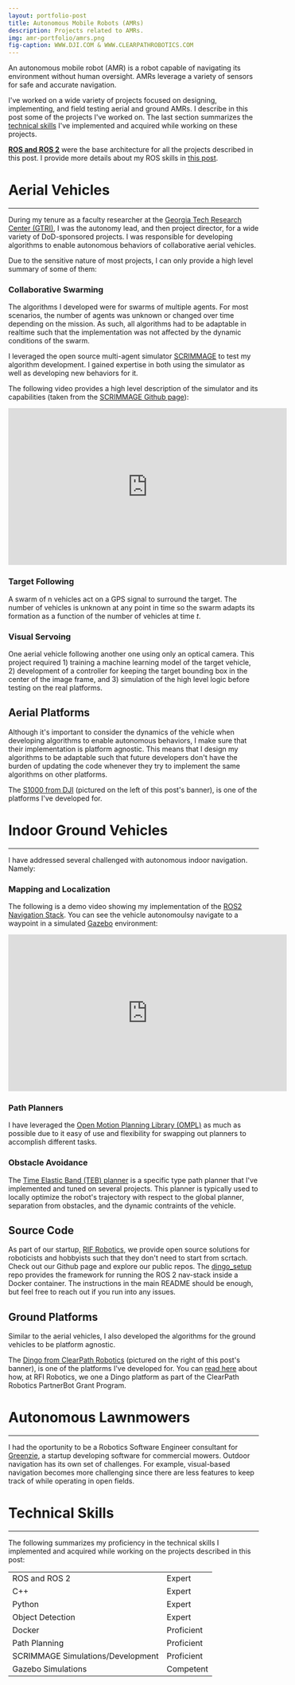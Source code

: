 ```yaml
---
layout: portfolio-post
title: Autonomous Mobile Robots (AMRs)
description: Projects related to AMRs.
img: amr-portfolio/amrs.png
fig-caption: WWW.DJI.COM & WWW.CLEARPATHROBOTICS.COM
---
```


An autonomous mobile robot (AMR) is a robot capable of navigating its
environment without human oversight. AMRs leverage a variety of sensors for safe
and accurate navigation.

I've worked on a wide variety of projects focused on designing, implementing,
and field testing aerial and ground AMRs. I describe in this post some of the
projects I've worked on. The last section summarizes
the [technical skills](#amr-skills) I've implemented and acquired while working
on these projects.

[**ROS and ROS 2**](https://www.ros.org/) were the base architecture for all the
projects described in this post. I provide more details about my ROS skills
in [this post](https://www.sergiogarciavergara.com/portfolio/01-ros/).

# Aerial Vehicles <a id="headerlink" name="amr-aerial" href="#amr-aerial" title="Permalink to this headline"></a>
------------------

During my tenure as a faculty researcher at
the [Georgia Tech Research Center (GTRI)](https://gtri.gatech.edu/), I was the
autonomy lead, and then project director, for a wide variety of DoD-sponsored
projects. I was responsible for developing algorithms to enable autonomous
behaviors of collaborative aerial vehicles.

Due to the sensitive nature of most projects, I can only provide a high level
summary of some of them:

### Collaborative Swarming <a id="headerlink" name="amr-swarming" href="#amr-swarming" title="Permalink to this headline"></a>

The algorithms I developed were for swarms of multiple agents. For most
scenarios, the number of agents was unknown or changed over time depending on
the mission. As such, all algorithms had to be adaptable in realtime such that
the implementation was not affected by the dynamic conditions of the swarm.

I leveraged the open source multi-agent
simulator [SCRIMMAGE](http://www.scrimmagesim.org/) to test my algorithm
development. I gained expertise in both using the simulator as well as
developing new behaviors for it.

The following video provides a high level description of the simulator and its
capabilities (taken from
the [SCRIMMAGE Github page](https://github.com/gtri/scrimmage)):

<div id="video-container">

<iframe width="560" height="315" src="https://www.youtube.com/embed/NW37klOQ2xA"
title="YouTube video player" frameborder="0" allow="accelerometer; autoplay;
clipboard-write; encrypted-media; gyroscope; picture-in-picture; web-share"
allowfullscreen></iframe>

</div>

### Target Following <a id="headerlink" name="amr-target-following" href="#amr-target-following" title="Permalink to this headline"></a>

A swarm of n vehicles act on a GPS signal to surround the target. The number of
vehicles is unknown at any point in time so the swarm adapts its formation as a
function of the number of vehicles at time *t*.

### Visual Servoing <a id="headerlink" name="amr-visual-servoing" href="#amr-visual-servoing" title="Permalink to this headline"></a>

One aerial vehicle following another one using only an optical camera. This
project required 1) training a machine learning model of the target vehicle, 2)
development of a controller for keeping the target bounding box in the center of
the image frame, and 3) simulation of the high level logic before testing on the
real platforms.

## Aerial Platforms <a id="headerlink" name="amr-aerial-platforms" href="#amr-aerial-platforms" title="Permalink to this headline"></a>

Although it's important to consider the dynamics of the vehicle when developing
algorithms to enable autonomous behaviors, I make sure that their implementation
is platform agnostic. This means that I design my algorithms to be adaptable
such that future developers don't have the burden of updating the code whenever
they try to implement the same algorithms on other platforms.

The [S1000 from DJI](https://www-v1.dji.com/spreading-wings-s1000.html)
(pictured on the left of this post's banner), is one of the platforms I've
developed for.

# Indoor Ground Vehicles <a id="headerlink" name="amr-ground" href="#amr-ground" title="Permalink to this headline"></a>
------------------

I have addressed several challenged with autonomous indoor navigation. Namely:

### Mapping and Localization <a id="headerlink" name="amr-map-and-loc" href="#amr-map-and-loc" title="Permalink to this headline"></a>

The following is a demo video showing my implementation of
the [ROS2 Navigation Stack](https://navigation.ros.org/). You can see the
vehicle autonomoulsy navigate to a waypoint in a
simulated [Gazebo](https://gazebosim.org/home) environment:

<div id="video-container">

<iframe width="560" height="315" src="https://www.youtube.com/embed/ujxFXNfcRWw"
title="YouTube video player" frameborder="0" allow="accelerometer; autoplay;
clipboard-write; encrypted-media; gyroscope; picture-in-picture; web-share"
allowfullscreen></iframe>

</div>

### Path Planners <a id="headerlink" name="amr-path-planners" href="#amr-path-planners" title="Permalink to this headline"></a>

I have leveraged
the [Open Motion Planning Library (OMPL)](https://ompl.kavrakilab.org/) as much
as possible due to it easy of use and flexibility for swapping out planners to
accomplish different tasks.

### Obstacle Avoidance <a id="headerlink" name="amr-obs-avoidance" href="#amr-obs-avoidance" title="Permalink to this headline"></a>

The [Time Elastic Band (TEB) planner](http://wiki.ros.org/teb_local_planner) is
a specific type path planner that I've implemented and tuned on several
projects. This planner is typically used to locally optimize the robot's
trajectory with respect to the global planner, separation from obstacles, and
the dynamic contraints of the vehicle.

## Source Code <a id="headerlink" name="amr-source-code" href="#amr-source-code" title="Permalink to this headline"></a>

As part of our startup, [RIF Robotics](https://www.rifrobotics.com/), we provide
open source solutions for roboticists and hobbyists such that they don't need to
start from scrtach. Check out our Github page and explore our public
repos. The [dingo_setup](https://github.com/RIF-Robotics/dingo_setup) repo
provides the framework for running the ROS 2 nav-stack inside a Docker
container. The instructions in the main README should be enough, but feel free
to reach out if you run into any issues.

## Ground Platforms <a id="headerlink" name="amr-ground-platforms" href="#amr-ground-platforms" title="Permalink to this headline"></a>

Similar to the aerial vehicles, I also developed the algorithms for the ground
vehicles to be platform agnostic.

The
[Dingo from ClearPath Robotics](https://clearpathrobotics.com/dingo-indoor-mobile-robot/) (pictured
on the right of this post's banner), is one of the platforms I've developed
for. You
can
[read here](https://www.rifrobotics.com/blog/clearpath-parnetbot-program-winners) about
how, at RFI Robotics, we one a Dingo platform as part of the ClearPath Robotics
PartnerBot Grant Program.

# Autonomous Lawnmowers <a id="headerlink" name="amr-lawnmower" href="#amr-lawnmower" title="Permalink to this headline"></a>
------------------

I had the oportunity to be a Robotics Software Engineer consultant
for [Greenzie](https://www.greenzie.com/), a startup developing software for
commercial mowers. Outdoor navigation has its own set of challenges. For
example, visual-based navigation becomes more challenging since there are less
features to keep track of while operating in open fields.

# Technical Skills <a id="headerlink" name="amr-skills" href="#amr-skills" title="Permalink to this headline"></a>
------------------

The following summarizes my proficiency in the technical skills I implemented
and acquired while working on the projects described in this post:

<table>
  <tr>
    <td class="skills">ROS and ROS 2</td>
    <td>
      <div class="rating">
        <div class="line">
          <div class="tick expert">Expert</div>
        </div>
      </div>
    </td>
  </tr>
  <tr>
    <td class="skills">C++</td>
    <td>
      <div class="rating">
        <div class="line">
          <div class="tick expert">Expert</div>
        </div>
      </div>
    </td>
  </tr>
  <tr>
    <td class="skills">Python</td>
    <td>
      <div class="rating">
        <div class="line">
          <div class="tick expert">Expert</div>
        </div>
      </div>
    </td>
  </tr>
  <tr>
    <td class="skills">Object Detection</td>
    <td>
      <div class="rating">
        <div class="line">
          <div class="tick expert">Expert</div>
        </div>
      </div>
    </td>
  </tr>
  <tr>
    <td class="skills">Docker</td>
    <td>
      <div class="rating">
        <div class="line">
          <div class="tick proficient">Proficient</div>
        </div>
      </div>
    </td>
  </tr>
  <tr>
    <td class="skills">Path Planning</td>
    <td>
      <div class="rating">
        <div class="line">
          <div class="tick proficient">Proficient</div>
        </div>
      </div>
    </td>
  </tr>
  <tr>
    <td class="skills">SCRIMMAGE Simulations/Development</td>
    <td>
      <div class="rating">
        <div class="line">
          <div class="tick proficient">Proficient</div>
        </div>
      </div>
    </td>
  </tr>
  <tr>
    <td class="skills">Gazebo Simulations</td>
    <td>
      <div class="rating">
        <div class="line">
          <div class="tick competent">Competent</div>
        </div>
      </div>
    </td>
  </tr>
</table>
